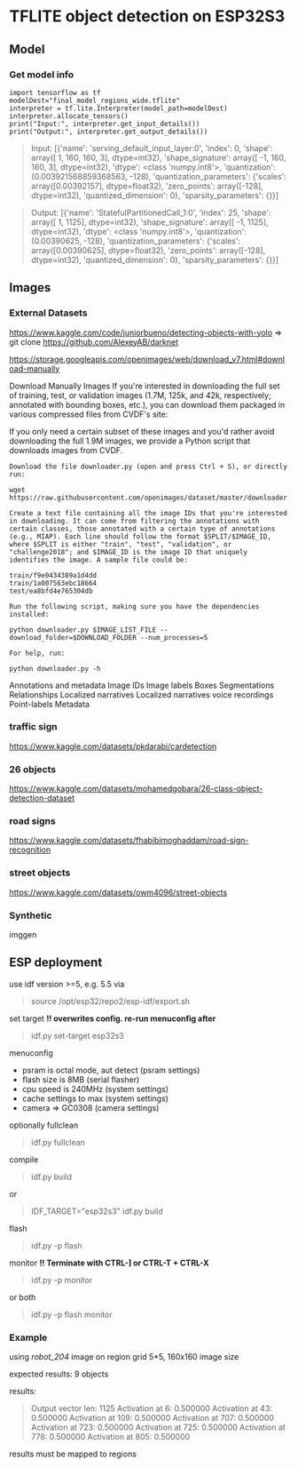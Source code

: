 # TFLITE object detection on ESP32S3

## Model

### Get model info

```
import tensorflow as tf
modelDest="final_model_regions_wide.tflite"
interpreter = tf.lite.Interpreter(model_path=modelDest)
interpreter.allocate_tensors()
print("Input:", interpreter.get_input_details())
print("Output:", interpreter.get_output_details())
```

> Input: [{'name': 'serving_default_input_layer:0', 'index': 0, 'shape': array([  1, 160, 160,   3], dtype=int32), 'shape_signature': array([ -1, 160, 160,   3], dtype=int32), 'dtype': <class 'numpy.int8'>, 'quantization': (0.003921568859368563, -128), 'quantization_parameters': {'scales': array([0.00392157], dtype=float32), 'zero_points': array([-128], dtype=int32), 'quantized_dimension': 0}, 'sparsity_parameters': {}}]

> Output: [{'name': 'StatefulPartitionedCall_1:0', 'index': 25, 'shape': array([   1, 1125], dtype=int32), 'shape_signature': array([  -1, 1125], dtype=int32), 'dtype': <class 'numpy.int8'>, 'quantization': (0.00390625, -128), 'quantization_parameters': {'scales': array([0.00390625], dtype=float32), 'zero_points': array([-128], dtype=int32), 'quantized_dimension': 0}, 'sparsity_parameters': {}}]



## Images 

### External Datasets

https://www.kaggle.com/code/juniorbueno/detecting-objects-with-yolo
=> git clone https://github.com/AlexeyAB/darknet


https://storage.googleapis.com/openimages/web/download_v7.html#download-manually

 Download Manually
Images
If you're interested in downloading the full set of training, test, or validation images (1.7M, 125k, and 42k, respectively; annotated with bounding boxes, etc.), you can download them packaged in various compressed files from CVDF's site:

If you only need a certain subset of these images and you'd rather avoid downloading the full 1.9M images, we provide a Python script that downloads images from CVDF.

    Download the file downloader.py (open and press Ctrl + S), or directly run:

    wget https://raw.githubusercontent.com/openimages/dataset/master/downloader.py

    Create a text file containing all the image IDs that you're interested in downloading. It can come from filtering the annotations with certain classes, those annotated with a certain type of annotations (e.g., MIAP). Each line should follow the format $SPLIT/$IMAGE_ID, where $SPLIT is either "train", "test", "validation", or "challenge2018"; and $IMAGE_ID is the image ID that uniquely identifies the image. A sample file could be:

    train/f9e0434389a1d4dd
    train/1a007563ebc18664
    test/ea8bfd4e765304db

    Run the following script, making sure you have the dependencies installed:

    python downloader.py $IMAGE_LIST_FILE --download_folder=$DOWNLOAD_FOLDER --num_processes=5

    For help, run:

    python downloader.py -h

Annotations and metadata
Image IDs
Image labels
Boxes
Segmentations
Relationships
Localized narratives
Localized narratives voice recordings
Point-labels
Metadata

### traffic sign
https://www.kaggle.com/datasets/pkdarabi/cardetection


### 26 objects
https://www.kaggle.com/datasets/mohamedgobara/26-class-object-detection-dataset

### road signs

https://www.kaggle.com/datasets/fhabibimoghaddam/road-sign-recognition

### street objects
https://www.kaggle.com/datasets/owm4096/street-objects


### Synthetic
imggen 


## ESP deployment

use idf version >=5, e.g. 5.5 via 

> source /opt/esp32/repo2/esp-idf/export.sh

set target **!! overwrites config. re-run menuconfig after**

> idf.py set-target esp32s3

menuconfig

  * psram is octal mode, aut detect (psram settings)
  * flash size is 8MB (serial flasher)
  * cpu speed is 240MHz (system settings)
  * cache settings to max (system settings)
  * camera => GC0308 (camera settings)

optionally fullclean

> idf.py fullclean

compile 

> idf.py build

or 

> IDF_TARGET="esp32s3" idf.py build



flash 

> idf.py -p <port> flash

monitor **!! Terminate with CTRL-]  or CTRL-T + CTRL-X**

> idf.py -p <port> monitor 

or both 

> idf.py -p <port> flash monitor 

### Example

using *robot_204* image on region grid 5*5, 160x160 image size

expected results: 9 objects

results:
> Output vector len: 1125
  Activation at 6: 0.500000
  Activation at 43: 0.500000
  Activation at 109: 0.500000
  Activation at 707: 0.500000
  Activation at 723: 0.500000
  Activation at 725: 0.500000
  Activation at 778: 0.500000
  Activation at 805: 0.500000

results must be mapped to regions

